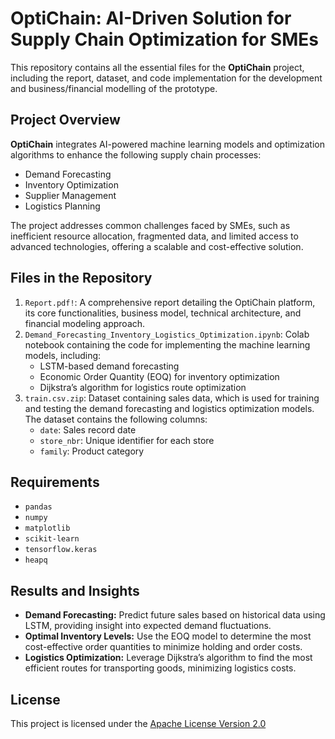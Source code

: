 # OptiChain: AI-Driven Solution for Supply Chain Optimization for SMEs

This repository contains all the essential files for the **OptiChain** project, including the report, dataset, and code implementation for the development and business/financial modelling of the prototype.

## Project Overview
**OptiChain** integrates AI-powered machine learning models and optimization algorithms to enhance the following supply chain processes:
- Demand Forecasting
- Inventory Optimization
- Supplier Management
- Logistics Planning

The project addresses common challenges faced by SMEs, such as inefficient resource allocation, fragmented data, and limited access to advanced technologies, offering a scalable and cost-effective solution.

## Files in the Repository

1. `Report.pdf!`: A comprehensive report detailing the OptiChain platform, its core functionalities, business model, technical architecture, and financial modeling approach.
2. `Demand_Forecasting_Inventory_Logistics_Optimization.ipynb`: Colab notebook containing the code for implementing the machine learning models, including:
     - LSTM-based demand forecasting
     - Economic Order Quantity (EOQ) for inventory optimization
     - Dijkstra’s algorithm for logistics route optimization
3. `train.csv.zip`: Dataset containing sales data, which is used for training and testing the demand forecasting and logistics optimization models. The dataset contains the following columns:
     - `date`: Sales record date
     - `store_nbr`: Unique identifier for each store
     - `family`: Product category

## Requirements

- `pandas`
- `numpy`
- `matplotlib`
- `scikit-learn`
- `tensorflow.keras`
- `heapq`

## Results and Insights

- **Demand Forecasting:** Predict future sales based on historical data using LSTM, providing insight into expected demand fluctuations.
- **Optimal Inventory Levels:**  Use the EOQ model to determine the most cost-effective order quantities to minimize holding and order costs.
- **Logistics Optimization:** Leverage Dijkstra’s algorithm to find the most efficient routes for transporting goods, minimizing logistics costs.

## License
This project is licensed under the [Apache License Version 2.0](../LICENSE)
